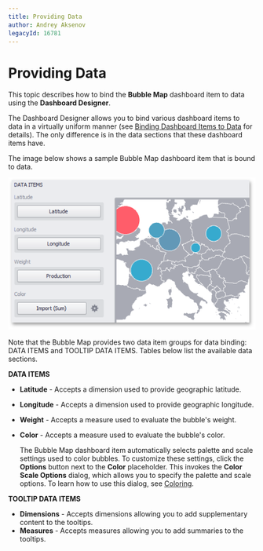 ```yaml
---
title: Providing Data
author: Andrey Aksenov
legacyId: 16781
---
```

# Providing Data
This topic describes how to bind the **Bubble Map** dashboard item to data using the **Dashboard Designer**.

The Dashboard Designer allows you to bind various dashboard items to data in a virtually uniform manner (see [Binding Dashboard Items to Data](../../../binding-dashboard-items-to-data/binding-dashboard-items-to-data.md) for details). The only difference is in the data sections that these dashboard items have.

The image below shows a sample Bubble Map dashboard item that is bound to data.

![BubbleMap_DataItems](../../../../../images/img23580.png)

Note that the Bubble Map provides two data item groups for data binding: DATA ITEMS and TOOLTIP DATA ITEMS.
Tables below list the available data sections.

**DATA ITEMS**
* **Latitude** - Accepts a dimension used to provide geographic latitude.
* **Longitude** - Accepts a dimension used to provide geographic longitude.
* **Weight** - Accepts a measure used to evaluate the bubble's weight.
* **Color** - Accepts a measure used to evaluate the bubble's color.
	
	The Bubble Map dashboard item automatically selects palette and scale settings used to color bubbles. To customize these settings, click the **Options** button next to the **Color** placeholder. This invokes the **Color Scale Options** dialog, which allows you to specify the palette and scale options. To learn how to use this dialog, see [Coloring](coloring.md).

**TOOLTIP DATA ITEMS**
* **Dimensions** - Accepts dimensions allowing you to add supplementary content to the tooltips.
* **Measures** - Accepts measures allowing you to add summaries to the tooltips.